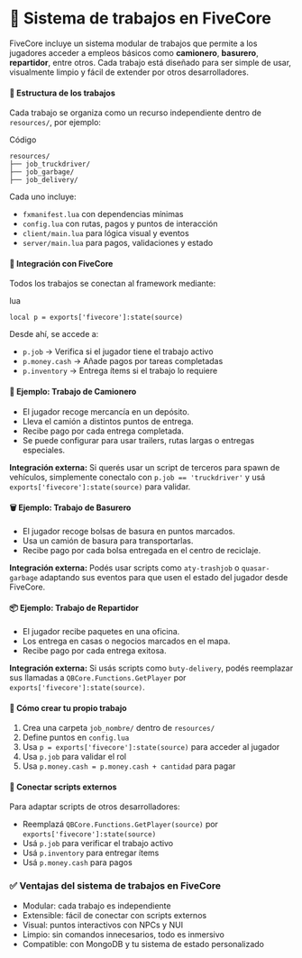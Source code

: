 # 👷 Sistema de trabajos en FiveCore

FiveCore incluye un sistema modular de trabajos que permite a los jugadores acceder a empleos básicos como **camionero**, **basurero**, **repartidor**, entre otros. Cada trabajo está diseñado para ser simple de usar, visualmente limpio y fácil de extender por otros desarrolladores.

#### 📁 Estructura de los trabajos

Cada trabajo se organiza como un recurso independiente dentro de `resources/`, por ejemplo:

Código

```
resources/
├── job_truckdriver/
├── job_garbage/
├── job_delivery/
```

Cada uno incluye:

* `fxmanifest.lua` con dependencias mínimas
* `config.lua` con rutas, pagos y puntos de interacción
* `client/main.lua` para lógica visual y eventos
* `server/main.lua` para pagos, validaciones y estado

#### 🧩 Integración con FiveCore

Todos los trabajos se conectan al framework mediante:

lua

```
local p = exports['fivecore']:state(source)
```

Desde ahí, se accede a:

* `p.job` → Verifica si el jugador tiene el trabajo activo
* `p.money.cash` → Añade pagos por tareas completadas
* `p.inventory` → Entrega ítems si el trabajo lo requiere

#### 🚚 Ejemplo: Trabajo de Camionero

* El jugador recoge mercancía en un depósito.
* Lleva el camión a distintos puntos de entrega.
* Recibe pago por cada entrega completada.
* Se puede configurar para usar trailers, rutas largas o entregas especiales.

**Integración externa:** Si querés usar un script de terceros para spawn de vehículos, simplemente conectalo con `p.job == 'truckdriver'` y usá `exports['fivecore']:state(source)` para validar.

#### 🗑️ Ejemplo: Trabajo de Basurero

* El jugador recoge bolsas de basura en puntos marcados.
* Usa un camión de basura para transportarlas.
* Recibe pago por cada bolsa entregada en el centro de reciclaje.

**Integración externa:** Podés usar scripts como `aty-trashjob` o `quasar-garbage` adaptando sus eventos para que usen el estado del jugador desde FiveCore.

#### 📦 Ejemplo: Trabajo de Repartidor

* El jugador recibe paquetes en una oficina.
* Los entrega en casas o negocios marcados en el mapa.
* Recibe pago por cada entrega exitosa.

**Integración externa:** Si usás scripts como `buty-delivery`, podés reemplazar sus llamadas a `QBCore.Functions.GetPlayer` por `exports['fivecore']:state(source)`.

#### 🧠 Cómo crear tu propio trabajo

1. Crea una carpeta `job_nombre/` dentro de `resources/`
2. Define puntos en `config.lua`
3. Usa `p = exports['fivecore']:state(source)` para acceder al jugador
4. Usa `p.job` para validar el rol
5. Usa `p.money.cash = p.money.cash + cantidad` para pagar

#### 🔌 Conectar scripts externos

Para adaptar scripts de otros desarrolladores:

* Reemplazá `QBCore.Functions.GetPlayer(source)` por `exports['fivecore']:state(source)`
* Usá `p.job` para verificar el trabajo activo
* Usá `p.inventory` para entregar ítems
* Usá `p.money.cash` para pagos

### ✅ Ventajas del sistema de trabajos en FiveCore

* Modular: cada trabajo es independiente
* Extensible: fácil de conectar con scripts externos
* Visual: puntos interactivos con NPCs y NUI
* Limpio: sin comandos innecesarios, todo es inmersivo
* Compatible: con MongoDB y tu sistema de estado personalizado
